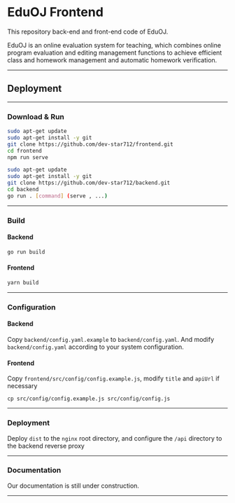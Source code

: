 # EduOJ Frontend

This repository back-end and front-end code of EduOJ.

EduOJ is an online evaluation system for teaching, which combines online program evaluation and editing management functions to achieve efficient class and homework management and automatic homework verification.

---

## Deployment

---

### Download & Run

```sh
sudo apt-get update
sudo apt-get install -y git
git clone https://github.com/dev-star712/frontend.git
cd frontend
npm run serve
```

```sh
sudo apt-get update
sudo apt-get install -y git
git clone https://github.com/dev-star712/backend.git
cd backend
go run . [command] (serve , ...)
```

---

### Build

#### Backend
```sh
go run build
```

#### Frontend
```sh
yarn build
```
---

### Configuration

#### Backend
Copy `backend/config.yaml.example` to `backend/config.yaml`. And modify `backend/config.yaml` according to your system configuration.

#### Frontend
Copy `frontend/src/config/config.example.js`, modify `title` and `apiUrl` if necessary

```
cp src/config/config.example.js src/config/config.js
```

---

### Deployment

Deploy `dist` to the `nginx` root directory, and configure the `/api` directory to the backend reverse proxy

---

### Documentation

Our documentation is still under construction.

---